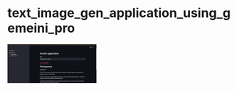 # text_image_gen_application_using_gemeini_pro

<img src="images\text_input.png" alt="Sample Image" width="200"/>